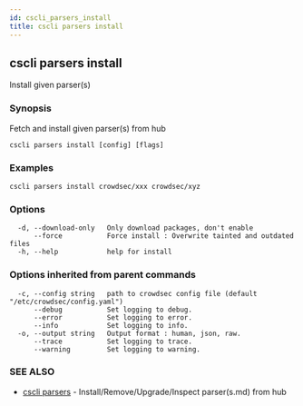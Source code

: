 ```yaml
---
id: cscli_parsers_install
title: cscli parsers install
---
```

## cscli parsers install

Install given parser(s)

### Synopsis

Fetch and install given parser(s) from hub

```
cscli parsers install [config] [flags]
```

### Examples

```
cscli parsers install crowdsec/xxx crowdsec/xyz
```

### Options

```
  -d, --download-only   Only download packages, don't enable
      --force           Force install : Overwrite tainted and outdated files
  -h, --help            help for install
```

### Options inherited from parent commands

```
  -c, --config string   path to crowdsec config file (default "/etc/crowdsec/config.yaml")
      --debug           Set logging to debug.
      --error           Set logging to error.
      --info            Set logging to info.
  -o, --output string   Output format : human, json, raw.
      --trace           Set logging to trace.
      --warning         Set logging to warning.
```

### SEE ALSO

* [cscli parsers](/cscli/cscli_parsers)	 - Install/Remove/Upgrade/Inspect parser(s.md) from hub

